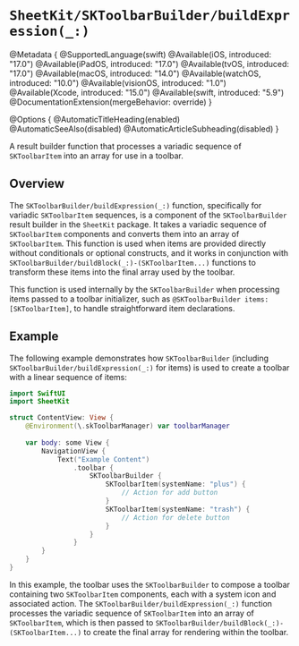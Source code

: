 # ``SheetKit/SKToolbarBuilder/buildExpression(_:)``

@Metadata {
    @SupportedLanguage(swift)
    @Available(iOS, introduced: "17.0")
    @Available(iPadOS, introduced: "17.0")
    @Available(tvOS, introduced: "17.0")
    @Available(macOS, introduced: "14.0")
    @Available(watchOS, introduced: "10.0")
    @Available(visionOS, introduced: "1.0")
    @Available(Xcode, introduced: "15.0")
    @Available(swift, introduced: "5.9")
    @DocumentationExtension(mergeBehavior: override)
}

@Options {
    @AutomaticTitleHeading(enabled)
    @AutomaticSeeAlso(disabled)
    @AutomaticArticleSubheading(disabled)
}

A result builder function that processes a variadic sequence of ``SKToolbarItem`` into an array for use in a toolbar.

## Overview

The ``SKToolbarBuilder/buildExpression(_:)`` function, specifically for variadic ``SKToolbarItem`` sequences, is a component of the ``SKToolbarBuilder`` result builder in the `SheetKit` package. It takes a variadic sequence of ``SKToolbarItem`` components and converts them into an array of `SKToolbarItem`. This function is used when items are provided directly without conditionals or optional constructs, and it works in conjunction with ``SKToolbarBuilder/buildBlock(_:)-(SKToolbarItem...)`` functions to transform these items into the final array used by the toolbar.

This function is used internally by the ``SKToolbarBuilder`` when processing items passed to a toolbar initializer, such as `@SKToolbarBuilder items: [SKToolbarItem]`, to handle straightforward item declarations.

## Example

The following example demonstrates how ``SKToolbarBuilder`` (including ``SKToolbarBuilder/buildExpression(_:)`` for items) is used to create a toolbar with a linear sequence of items:

```swift
import SwiftUI
import SheetKit

struct ContentView: View {
    @Environment(\.skToolbarManager) var toolbarManager
    
    var body: some View {
        NavigationView {
            Text("Example Content")
                .toolbar {
                    SKToolbarBuilder {
                        SKToolbarItem(systemName: "plus") {
                            // Action for add button
                        }
                        SKToolbarItem(systemName: "trash") {
                            // Action for delete button
                        }
                    }
                }
        }
    }
}
```

In this example, the toolbar uses the ``SKToolbarBuilder`` to compose a toolbar containing two ``SKToolbarItem`` components, each with a system icon and associated action. The ``SKToolbarBuilder/buildExpression(_:)`` function processes the variadic sequence of ``SKToolbarItem`` into an array of ``SKToolbarItem``, which is then passed to ``SKToolbarBuilder/buildBlock(_:)-(SKToolbarItem...)`` to create the final array for rendering within the toolbar.
